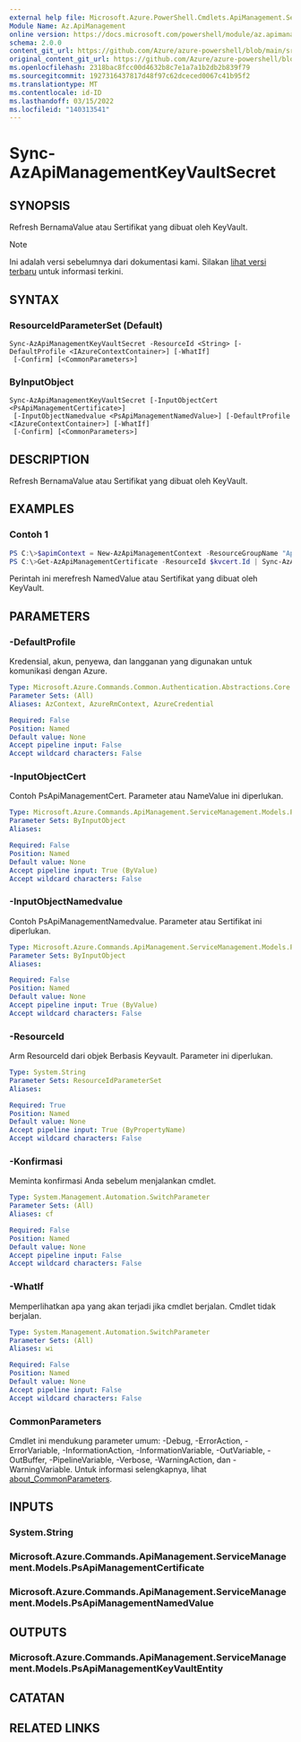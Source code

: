 ```yaml
---
external help file: Microsoft.Azure.PowerShell.Cmdlets.ApiManagement.ServiceManagement.dll-Help.xml
Module Name: Az.ApiManagement
online version: https://docs.microsoft.com/powershell/module/az.apimanagement/sync-azapimanagementkeyvaultsecret
schema: 2.0.0
content_git_url: https://github.com/Azure/azure-powershell/blob/main/src/ApiManagement/ApiManagement/help/Sync-AzApiManagementKeyVaultSecret.md
original_content_git_url: https://github.com/Azure/azure-powershell/blob/main/src/ApiManagement/ApiManagement/help/Sync-AzApiManagementKeyVaultSecret.md
ms.openlocfilehash: 2318bac8fcc00d4632b8c7e1a7a1b2db2b839f79
ms.sourcegitcommit: 1927316437817d48f97c62dceced0067c41b95f2
ms.translationtype: MT
ms.contentlocale: id-ID
ms.lasthandoff: 03/15/2022
ms.locfileid: "140313541"
---
```

# Sync-AzApiManagementKeyVaultSecret

## SYNOPSIS
Refresh BernamaValue atau Sertifikat yang dibuat oleh KeyVault.

> [!NOTE]
>Ini adalah versi sebelumnya dari dokumentasi kami. Silakan [lihat versi terbaru](/powershell/module/az.apimanagement/sync-azapimanagementkeyvaultsecret) untuk informasi terkini.

## SYNTAX

### ResourceIdParameterSet (Default)
```
Sync-AzApiManagementKeyVaultSecret -ResourceId <String> [-DefaultProfile <IAzureContextContainer>] [-WhatIf]
 [-Confirm] [<CommonParameters>]
```

### ByInputObject
```
Sync-AzApiManagementKeyVaultSecret [-InputObjectCert <PsApiManagementCertificate>]
 [-InputObjectNamedvalue <PsApiManagementNamedValue>] [-DefaultProfile <IAzureContextContainer>] [-WhatIf]
 [-Confirm] [<CommonParameters>]
```

## DESCRIPTION
Refresh BernamaValue atau Sertifikat yang dibuat oleh KeyVault.

## EXAMPLES

### Contoh 1
```powershell
PS C:\>$apimContext = New-AzApiManagementContext -ResourceGroupName "Api-Default-WestUS" -ServiceName "contoso"
PS C:\>Get-AzApiManagementCertificate -ResourceId $kvcert.Id | Sync-AzApiManagementKeyVaultObject
```

Perintah ini merefresh NamedValue atau Sertifikat yang dibuat oleh KeyVault.

## PARAMETERS

### -DefaultProfile
Kredensial, akun, penyewa, dan langganan yang digunakan untuk komunikasi dengan Azure.

```yaml
Type: Microsoft.Azure.Commands.Common.Authentication.Abstractions.Core.IAzureContextContainer
Parameter Sets: (All)
Aliases: AzContext, AzureRmContext, AzureCredential

Required: False
Position: Named
Default value: None
Accept pipeline input: False
Accept wildcard characters: False
```

### -InputObjectCert
Contoh PsApiManagementCert.
Parameter atau NameValue ini diperlukan.

```yaml
Type: Microsoft.Azure.Commands.ApiManagement.ServiceManagement.Models.PsApiManagementCertificate
Parameter Sets: ByInputObject
Aliases:

Required: False
Position: Named
Default value: None
Accept pipeline input: True (ByValue)
Accept wildcard characters: False
```

### -InputObjectNamedvalue
Contoh PsApiManagementNamedvalue.
Parameter atau Sertifikat ini diperlukan.

```yaml
Type: Microsoft.Azure.Commands.ApiManagement.ServiceManagement.Models.PsApiManagementNamedValue
Parameter Sets: ByInputObject
Aliases:

Required: False
Position: Named
Default value: None
Accept pipeline input: True (ByValue)
Accept wildcard characters: False
```

### -ResourceId
Arm ResourceId dari objek Berbasis Keyvault.
Parameter ini diperlukan.

```yaml
Type: System.String
Parameter Sets: ResourceIdParameterSet
Aliases:

Required: True
Position: Named
Default value: None
Accept pipeline input: True (ByPropertyName)
Accept wildcard characters: False
```

### -Konfirmasi
Meminta konfirmasi Anda sebelum menjalankan cmdlet.

```yaml
Type: System.Management.Automation.SwitchParameter
Parameter Sets: (All)
Aliases: cf

Required: False
Position: Named
Default value: None
Accept pipeline input: False
Accept wildcard characters: False
```

### -WhatIf
Memperlihatkan apa yang akan terjadi jika cmdlet berjalan.
Cmdlet tidak berjalan.

```yaml
Type: System.Management.Automation.SwitchParameter
Parameter Sets: (All)
Aliases: wi

Required: False
Position: Named
Default value: None
Accept pipeline input: False
Accept wildcard characters: False
```

### CommonParameters
Cmdlet ini mendukung parameter umum: -Debug, -ErrorAction, -ErrorVariable, -InformationAction, -InformationVariable, -OutVariable, -OutBuffer, -PipelineVariable, -Verbose, -WarningAction, dan -WarningVariable. Untuk informasi selengkapnya, lihat [about_CommonParameters](http://go.microsoft.com/fwlink/?LinkID=113216).

## INPUTS

### System.String

### Microsoft.Azure.Commands.ApiManagement.ServiceManagement.Models.PsApiManagementCertificate

### Microsoft.Azure.Commands.ApiManagement.ServiceManagement.Models.PsApiManagementNamedValue

## OUTPUTS

### Microsoft.Azure.Commands.ApiManagement.ServiceManagement.Models.PsApiManagementKeyVaultEntity

## CATATAN

## RELATED LINKS
